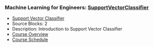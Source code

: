 ### Machine Learning for Engineers: [SupportVectorClassifier](https://www.apmonitor.com/pds/index.php/Main/SupportVectorClassifier)
- [Support Vector Classifier](https://www.apmonitor.com/pds/index.php/Main/SupportVectorClassifier)
 - Source Blocks: 2
 - Description: Introduction to Support Vector Classifier
- [Course Overview](https://apmonitor.com/pds)
- [Course Schedule](https://apmonitor.com/pds/index.php/Main/CourseSchedule)
